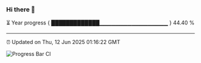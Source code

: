 ### Hi there 👋

⏳ Year progress { █████████████▁▁▁▁▁▁▁▁▁▁▁▁▁▁▁▁▁ } 44.40 %

---

⏰ Updated on Thu, 12 Jun 2025 01:16:22 GMT

![Progress Bar CI](https://github.com/liununu/liununu/workflows/Progress%20Bar%20CI/badge.svg)
